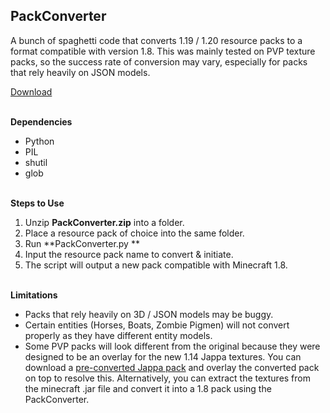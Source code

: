 **PackConverter**
-

A bunch of spaghetti code that converts 1.19 / 1.20 resource packs to a format compatible with version 1.8. This was mainly tested on PVP texture packs, so the success rate of conversion may vary, especially for packs that rely heavily on JSON models. 

[Download](https://github.com/kimhw99/Minecraft/blob/main/PackConverter/PackConverter.zip) <br /> <br />


**Dependencies**

- Python
- PIL
- shutil
- glob  <br /> <br />


**Steps to Use**

1. Unzip **PackConverter.zip** into a folder.
2. Place a resource pack of choice into the same folder. 
3. Run **PackConverter.py **
4. Input the resource pack name to convert & initiate.
5. The script will output a new pack compatible with Minecraft 1.8.  <br /> <br />

**Limitations**

- Packs that rely heavily on 3D / JSON models may be buggy.
- Certain entities (Horses, Boats, Zombie Pigmen) will not convert properly as they have different entity models. 
- Some PVP packs will look different from the original because they were designed to be an overlay for the new 1.14 Jappa textures. You can download a [pre-converted Jappa pack](https://www.curseforge.com/minecraft/texture-packs/jappa-backport) and overlay the converted pack on top to resolve this. Alternatively, you can extract the textures from the minecraft .jar file and convert it into a 1.8 pack using the PackConverter.
